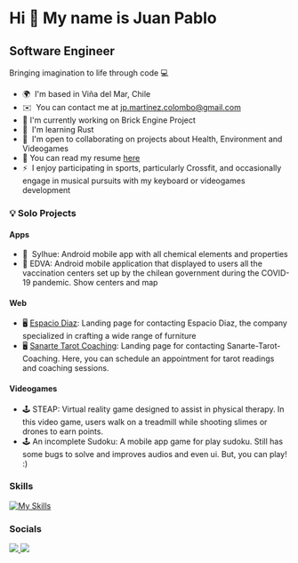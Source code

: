 Hi 👋 My name is Juan Pablo
===========================

Software Engineer
-----------------

Bringing imagination to life through code 💻

* 🌍  I'm based in Viña del Mar, Chile
* ✉️  You can contact me at [jp.martinez.colombo@gmail.com](mailto:jp.martinez.colombo@gmail.com)
* 🚀  I'm currently working on Brick Engine Project
* 🧠  I'm learning Rust
* 🤝  I'm open to collaborating on projects about Health, Environment and Videogames
* 💼  You can read my resume [here](https://drive.google.com/file/d/1uvQ1tc3IcuJhsqWjBRAwecH9l4rorjFt/view?usp=sharing) 
* ⚡  I enjoy participating in sports, particularly Crossfit, and occasionally engage in musical pursuits with my keyboard or videogames development

<!--[Jpablomartinez's GitHub stats](https://github-readme-stats.vercel.app/api?username=jpablomartinez&show_icons=true&theme=transparent)-->


### 💡 Solo Projects

#### Apps
* 📱  Sylhue: Android mobile app with all chemical elements and properties
* 📱  EDVA: Android mobile application that displayed to users all the vaccination centers set up by the chilean government during the COVID-19 pandemic. Show centers and map


#### Web
* 🖥️  [Espacio Diaz](https://www.espaciodiaz.com/): Landing page for contacting Espacio Diaz, the company specialized in crafting a wide range of furniture
* 🖥️  [Sanarte Tarot Coaching](https://sanarte-tarot-coaching.cl): Landing page for contacting Sanarte-Tarot-Coaching. Here, you can schedule an appointment for tarot readings and coaching sessions.


#### Videogames
* 🕹️ STEAP: Virtual reality game designed to assist in physical therapy. In this video game, users walk on a treadmill while shooting slimes or drones to earn points.
* 🕹️ An incomplete Sudoku: A mobile app game for play sudoku. Still has some bugs to solve and improves audios and even ui. But, you can play! :)


### Skills
[![My Skills](https://skillicons.dev/icons?i=dart,ts,cs,flutter,express,nextjs,mongo,postgres,aws&theme=dark)](https://skillicons.dev)


### Socials

<p align="left">
  <a href="https://www.github.com/jpablomartinez">
    <img src="https://skillicons.dev/icons?i=github" />
  </a>
  <a href="https://www.linkedin.com/in/jpablomartinez/">
    <img src="https://skillicons.dev/icons?i=linkedin" />
  </a>
</p>
